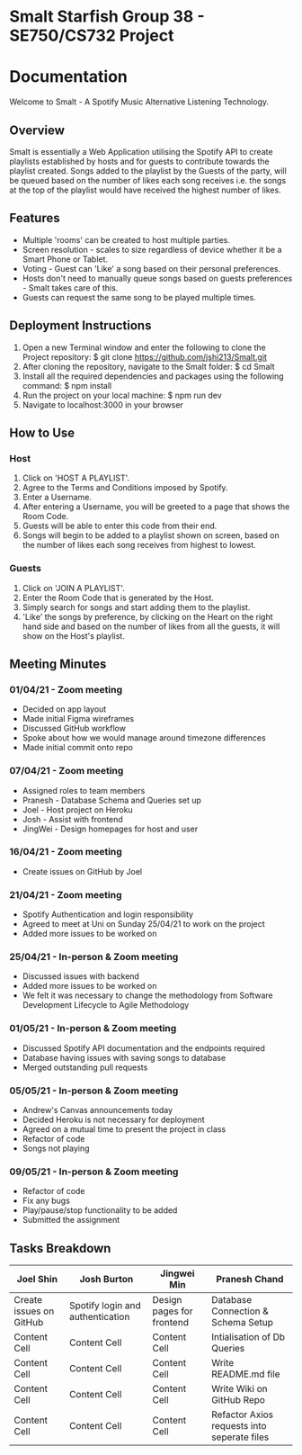 # Smalt Starfish Group 38 - SE750/CS732 Project

# Documentation

Welcome to Smalt - A Spotify Music Alternative Listening Technology.

## Overview
Smalt is essentially a Web Application utilising the Spotify API to create playlists established by hosts and for guests to contribute towards the playlist created. Songs added to the playlist by the Guests of the party, will be queued based on the number of likes each song receives i.e. the songs at the top of the playlist would have received the highest number of likes. 

## Features
* Multiple 'rooms' can be created to host multiple parties.
* Screen resolution - scales to size regardless of device whether it be a Smart Phone or Tablet.  
* Voting - Guest can 'Like' a song based on their personal preferences.
* Hosts don't need to manually queue songs based on guests preferences - Smalt takes care of this. 
* Guests can request the same song to be played multiple times. 

## Deployment Instructions
1. Open a new Terminal window and enter the following to clone the Project repository: $ git clone https://github.com/jshi213/Smalt.git
2. After cloning the repository, navigate to the Smalt folder: $ cd Smalt
3. Install all the required dependencies and packages using the following command: $ npm install 
4. Run the project on your local machine: $ npm run dev
5. Navigate to localhost:3000 in your browser 

## How to Use

### Host
1. Click on 'HOST A PLAYLIST'.
2. Agree to the Terms and Conditions imposed by Spotify.
3. Enter a Username.
4. After entering a Username, you will be greeted to a page that shows the Room Code.
5. Guests will be able to enter this code from their end. 
6. Songs will begin to be added to a playlist shown on screen, based on the number of likes each song receives from highest to lowest. 

### Guests
1. Click on 'JOIN A PLAYLIST'.
2. Enter the Room Code that is generated by the Host.
3. Simply search for songs and start adding them to the playlist.
4. 'Like' the songs by preference, by clicking on the Heart on the right hand side and based on the number of likes from all the guests, it will show on the Host's playlist. 

## Meeting Minutes
### 01/04/21 - Zoom meeting
* Decided on app layout
* Made initial Figma wireframes
* Discussed GitHub workflow
* Spoke about how we would manage around timezone differences
* Made initial commit onto repo

### 07/04/21 - Zoom meeting
* Assigned roles to team members
* Pranesh - Database Schema and Queries set up
* Joel - Host project on Heroku
* Josh - Assist with frontend
* JingWei - Design homepages for host and user

### 16/04/21 - Zoom meeting
* Create issues on GitHub by Joel



### 21/04/21 - Zoom meeting
* Spotify Authentication and login responsibility 
* Agreed to meet at Uni on Sunday 25/04/21 to work on the project
* Added more issues to be worked on 

### 25/04/21 - In-person & Zoom meeting
* Discussed issues with backend
* Added more issues to be worked on
* We felt it was necessary to change the methodology from Software Development Lifecycle to Agile Methodology

### 01/05/21 - In-person & Zoom meeting
* Discussed Spotify API documentation and the endpoints required
* Database having issues with saving songs to database
* Merged outstanding pull requests

### 05/05/21 - In-person & Zoom meeting
* Andrew's Canvas announcements today
* Decided Heroku is not necessary for deployment 
* Agreed on a mutual time to present the project in class
* Refactor of code
* Songs not playing

### 09/05/21 - In-person & Zoom meeting
* Refactor of code
* Fix any bugs
* Play/pause/stop functionality to be added
* Submitted the assignment

## Tasks Breakdown

| Joel Shin                | Josh Burton                       | Jingwei Min                | Pranesh Chand                                |
| ------------------------ | --------------------------------- | -------------------------- | -------------------------------------------- |
| Create issues on GitHub  | Spotify login and authentication  | Design pages for frontend  | Database Connection & Schema Setup           |
| Content Cell             | Content Cell                      | Content Cell               | Intialisation of Db Queries                  |
| Content Cell             | Content Cell                      | Content Cell               | Write README.md file                         |
| Content Cell             | Content Cell                      | Content Cell               | Write Wiki on GitHub Repo                    |
| Content Cell             | Content Cell                      | Content Cell               | Refactor Axios requests into seperate files  |


